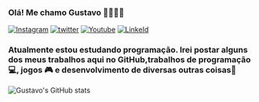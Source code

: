### Olá! Me chamo Gustavo 👦🏾👋🏾 
[![Instagram](https://img.shields.io/badge/Instagram-E4405F?style=for-the-badge&logo=instagram&logoColor=white)](https://www.instagram.com/guhstavo.r/)
[![twitter](https://img.shields.io/badge/Twitter-1DA1F2?style=for-the-badge&logo=twitter&logoColor=white)](https://twitter.com/GuhstavoZxx)
[![Youtube](https://img.shields.io/badge/YouTube-FF0000?style=for-the-badge&logo=youtube&logoColor=white)](https://twitter.com/GuhstavoZxx)
[![LinkeId](https://img.shields.io/badge/LinkedIn-0077B5?style=for-the-badge&logo=linkedin&logoColor=white)](https://www.linkedin.com/in/gustavo-raimundo-023b51260/)
### Atualmente estou estudando programação. Irei postar alguns dos meus trabalhos aqui no GitHub,trabalhos de programação 💻, jogos 🎮 e desenvolvimento de diversas outras coisas👾

![Gustavo's GitHub stats](https://github-readme-stats.vercel.app/api?username=devGustaR&show_icons=true&theme=transparent)

